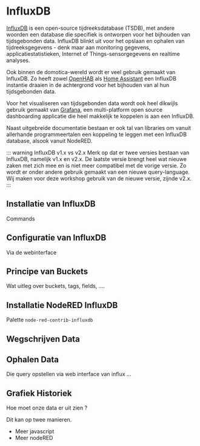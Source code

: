 # InfluxDB

[InfluxDB](https://www.influxdata.com/) is een open-source tijdreeksdatabase (TSDB), met andere woorden een database die specifiek is ontworpen voor het bijhouden van tijdsgebonden data. InfluxDB blinkt uit voor het opslaan en ophalen van tijdreeksgegevens - denk maar aan monitoring gegevens, applicatiestatistieken, Internet of Things-sensorgegevens en realtime analyses.

Ook binnen de domotica-wereld wordt er veel gebruik gemaakt van InfluxDB. Zo heeft zowel [OpenHAB](https://www.openhab.org/) als [Home Assistant](https://www.home-assistant.io/) een InfluxDB instantie draaien in de achtergrond voor het bijhouden van al hun tijdsgebonden data.

Voor het visualiseren van tijdsgebonden data wordt ook heel dikwijls gebruik gemaakt van [Grafana](https://grafana.com/), een multi-platform open source dashboarding applicatie die heel makkelijk te koppelen is aan een InfluxDB.

Naast uitgebreide documentatie bestaan er ook tal van libraries om vanuit allerhande programmeertalen een koppeling te leggen met een InfluxDB database, alsook vanuit NodeRED.

::: warning InfluxDB v1.x vs v2.x
Merk op dat er twee versies bestaan van InfluxDB, namelijk v1.x en v2.x. De laatste versie brengt heel wat nieuwe zaken met zich mee en is niet meer compatibel met de vorige versie. Zo wordt er onder andere gebruik gemaakt van een nieuwe query-language. Wij maken voor deze workshop gebruik van de nieuwe versie, zijnde v2.x.
:::

## Installatie van InfluxDB

Commands

## Configuratie van InfluxDB

Via de webinterface

## Principe van Buckets

Wat uitleg over buckets, tags, fields, ....

## Installatie NodeRED InfluxDB

Palette `node-red-contrib-influxdb`

## Wegschrijven Data



## Ophalen Data

Die query opstellen via web interface van influx ...


## Grafiek Historiek

Hoe moet onze data er uit zien ?

Dit kan op twee manieren.

* Meer javascript
* Meer nodeRED

